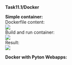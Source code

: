 **Task11.1/Docker**
<br>

**Simple container:**
<br>
Dockerfile content:
<br>
<img src="https://github.com/HighLandner/DevOps_online_Kharkiv_2021Q1/blob/master/m11/task11.1/images/dockfile1.png">
<br>
Build and run container:
<br>
<img src="https://github.com/HighLandner/DevOps_online_Kharkiv_2021Q1/blob/master/m11/task11.1/images/build_and_run1.png">
<br>
Result:
<br>
<img src="https://github.com/HighLandner/DevOps_online_Kharkiv_2021Q1/blob/master/m11/task11.1/images/res1.png">
<br>

**Docker with Pyton Webapps:**
<br>
